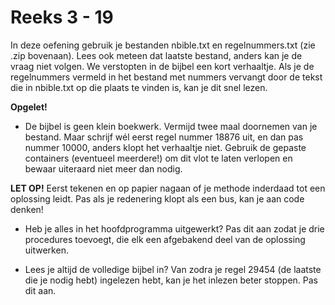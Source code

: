 # Reeks 3 - 19
In deze oefening gebruik je bestanden nbible.txt en regelnummers.txt (zie .zip bovenaan). Lees ook meteen dat laatste 
bestand, anders kan je de vraag niet volgen. We verstopten in de bijbel een kort verhaaltje. Als je de regelnummers 
vermeld in het bestand met nummers vervangt door de tekst die in nbible.txt op die plaats te vinden is, kan je dit snel 
lezen.

**Opgelet!**

- De bijbel is geen klein boekwerk. Vermijd twee maal doornemen van je bestand. Maar schrijf wél eerst regel nummer 
  18876 uit, en dan pas nummer 10000, anders klopt het verhaaltje niet. Gebruik de gepaste containers (eventueel
  meerdere!) om dit vlot te laten verlopen en bewaar uiteraard niet meer dan nodig.
  
**LET OP!** Eerst tekenen en op papier nagaan of je methode inderdaad tot een oplossing leidt. Pas als je redenering klopt 
  als een bus, kan je aan code denken!

- Heb je alles in het hoofdprogramma uitgewerkt? Pas dit aan zodat je drie procedures toevoegt, die elk een afgebakend 
  deel van de oplossing uitwerken.
  

- Lees je altijd de volledige bijbel in? Van zodra je regel 29454 (de laatste die je nodig hebt) ingelezen hebt, kan je 
  het inlezen beter stoppen. Pas dit aan.